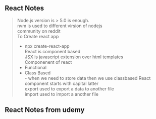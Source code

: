 ## React Notes
> Node.js version is > 5.0 is enough.<br>
> nvm is used to different virsion of nodejs <br>
> community on reddit <br>
> To Create react app <br>
> - npx create-react-app <nameofprojects> <br>
> React is component based <br>
> JSX is javascript extension over html templates <br>
> Componenent of react <br>
> - Functional <br>
> - Class Based <br>
    - when we need to store data then we use classbased 
> React component starts with capital latter <br>
> export used to export a data to another file <br>
> import used to import a another file <br>
> 

## React Notes from udemy
